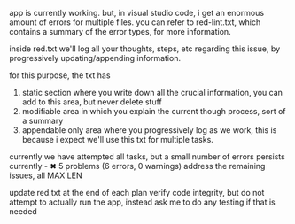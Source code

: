 app is currently working. 
but, in visual studio code, i get an enormous amount of errors for multiple files.
you can refer to red-lint.txt, which contains a summary of the error types, for more information.

inside red.txt we'll log all your thoughts, steps, etc regarding this issue, by progressively updating/appending information.

for this purpose, the txt has
1) static section where you write down all the crucial information, you can add to this area, but never delete stuff
2) modifiable area in which you explain the current though process, sort of a summary
3) appendable only area where you progressively log as we work, this is because i expect we'll use this txt for multiple tasks.

currently we have attempted all tasks, but a small number of errors persists
currently - ✖ 5 problems (6 errors, 0 warnings)
address the remaining issues, all MAX LEN

update red.txt at the end of each plan
verify code integrity, but do not attempt to actually run the app, instead ask me to do any testing if that is needed